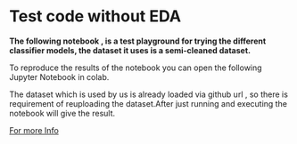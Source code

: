 # Test code without EDA
**The following notebook , is a test playground for trying the different classifier models, the dataset it uses is a semi-cleaned dataset.**

To reproduce the results of the notebook you can open the following Jupyter Notebook in colab.

The dataset which is used by us is already loaded via github url , so there is requirement of reuploading the dataset.After just running and executing the notebook will give the result.

[For more Info](https://github.com/abhishek-pes/DA-Project-Amazon-product-listing/blob/main/docs/testCode.md)
